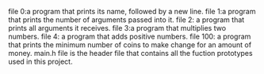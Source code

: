 file 0:a program that prints its name, followed by a new line.
file 1:a program that prints the number of arguments passed into it.
file 2: a program that prints all arguments it receives.
file 3:a program that multiplies two numbers.
file 4: a program that adds positive numbers.
file 100: a program that prints the minimum number of coins to make change for an amount of money.
main.h file is the header file that contains all the fuction prototypes used in this project.